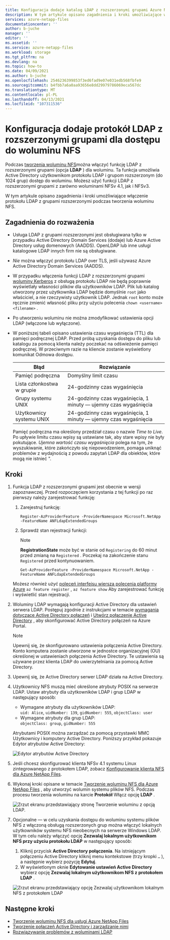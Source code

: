 ```yaml
---
title: Konfiguracja dodaje katalog LDAP z rozszerzonymi grupami Azure NetApp Files dostęp do woluminu systemu plików NFS | Microsoft Docs
description: W tym artykule opisano zagadnienia i kroki umożliwiające włączenie protokołu LDAP z rozszerzonymi grupami podczas tworzenia woluminu NFS przy użyciu Azure NetApp Files.
services: azure-netapp-files
documentationcenter: ''
author: b-juche
manager: ''
editor: ''
ms.assetid: ''
ms.service: azure-netapp-files
ms.workload: storage
ms.tgt_pltfrm: na
ms.devlang: na
ms.topic: how-to
ms.date: 04/09/2021
ms.author: b-juche
ms.openlocfilehash: 2546236399853f3ed6fad9e07e031edb568fbfe9
ms.sourcegitcommit: b4fbb7a6a0aa93656e8dd29979786069eca567dc
ms.translationtype: MT
ms.contentlocale: pl-PL
ms.lasthandoff: 04/13/2021
ms.locfileid: "107311536"
---
```

# <a name="configure-adds-ldap-with-extended-groups-for-nfs-volume-access"></a>Konfiguracja dodaje protokół LDAP z rozszerzonymi grupami dla dostępu do woluminu NFS

Podczas [tworzenia woluminu NFS](azure-netapp-files-create-volumes.md)można włączyć funkcję LDAP z rozszerzonymi grupami (opcja **LDAP** ) dla woluminu. Ta funkcja umożliwia Active Directory użytkownikom protokołu LDAP i grupom rozszerzonym (do 1024 grup) dostęp do woluminu. Możesz użyć funkcji LDAP z rozszerzonymi grupami z zarówno woluminami NFSv 4.1, jak i NFSv3. 

W tym artykule opisano zagadnienia i kroki umożliwiające włączenie protokołu LDAP z grupami rozszerzonymi podczas tworzenia woluminu NFS.  

## <a name="considerations"></a>Zagadnienia do rozważenia

* Usługa LDAP z grupami rozszerzonymi jest obsługiwana tylko w przypadku Active Directory Domain Services (dodaje) lub Azure Active Directory usług domenowych (AADDS). OpenLDAP lub inne usługi katalogowe LDAP innych firm nie są obsługiwane. 

* *Nie* można włączyć protokołu LDAP over TLS, jeśli używasz Azure Active Directory Domain Services (AADDS).  

* W przypadku włączenia funkcji LDAP z rozszerzonymi grupami [woluminy Kerberos](configure-kerberos-encryption.md) z obsługą protokołu LDAP nie będą poprawnie wyświetlały własności plików dla użytkowników LDAP. Plik lub katalog utworzony przez użytkownika LDAP będzie domyślnie `root` jako właściciel, a nie rzeczywisty użytkownik LDAP. Jednak `root` konto może ręcznie zmienić własność pliku przy użyciu polecenia `chown <username> <filename>` . 

* Po utworzeniu woluminu nie można zmodyfikować ustawienia opcji LDAP (włączone lub wyłączone).  

* W poniższej tabeli opisano ustawienia czasu wygaśnięcia (TTL) dla pamięci podręcznej LDAP. Przed próbą uzyskania dostępu do pliku lub katalogu za pomocą klienta należy poczekać na odświeżenie pamięci podręcznej. W przeciwnym razie na kliencie zostanie wyświetlony komunikat Odmowa dostępu. 

    |     Błąd    |     Rozwiązanie    |
    |-|-|
    | Pamięć podręczna |  Domyślny limit czasu |
    | Lista członkostwa w grupie  | 24-godzinny czas wygaśnięcia  |
    | Grupy systemu UNIX  | 24-godzinny czas wygaśnięcia, 1 minuty — ujemny czas wygaśnięcia  |
    | Użytkownicy systemu UNIX  | 24-godzinny czas wygaśnięcia, 1 minuty — ujemny czas wygaśnięcia  |

    Pamięć podręczna ma określony przedział czasu o nazwie *Time to Live*. Po upływie limitu czasu wpisy są ustawiane tak, aby stare wpisy nie były pokutujące. *Ujemna wartość czasu wygaśnięcia* polega na tym, że wyszukiwanie, które zakończyło się niepowodzeniem, pomaga uniknąć problemów z wydajnością z powodu zapytań LDAP dla obiektów, które mogą nie istnieć ".        

## <a name="steps"></a>Kroki

1. Funkcja LDAP z rozszerzonymi grupami jest obecnie w wersji zapoznawczej. Przed rozpoczęciem korzystania z tej funkcji po raz pierwszy należy zarejestrować funkcję:  

    1. Zarejestruj funkcję:   

        ```azurepowershell-interactive
        Register-AzProviderFeature -ProviderNamespace Microsoft.NetApp -FeatureName ANFLdapExtendedGroups
        ```

    2. Sprawdź stan rejestracji funkcji: 

        > [!NOTE]
        > **RegistrationState** może być w stanie od `Registering` do 60 minut przed zmianą na `Registered` . Poczekaj na zakończenie stanu `Registered` przed kontynuowaniem.

        ```azurepowershell-interactive
        Get-AzProviderFeature -ProviderNamespace Microsoft.NetApp -FeatureName ANFLdapExtendedGroups
        ```
        
    Możesz również użyć [poleceń interfejsu wiersza polecenia platformy Azure](/cli/azure/feature) `az feature register` , `az feature show` Aby zarejestrować funkcję i wyświetlić stan rejestracji. 

2. Woluminy LDAP wymagają konfiguracji Active Directory dla ustawień serwera LDAP. Postępuj zgodnie z instrukcjami w temacie [wymagania dotyczące Active Directory połączeń](create-active-directory-connections.md#requirements-for-active-directory-connections) i [Utwórz połączenie Active Directory](create-active-directory-connections.md#create-an-active-directory-connection) , aby skonfigurować Active Directory połączeń na Azure Portal.  

    > [!NOTE]
    > Upewnij się, że skonfigurowano ustawienia połączenia Active Directory. Konto komputera zostanie utworzone w jednostce organizacyjnej (OU) określonej w ustawieniach połączenia Active Directory. Te ustawienia są używane przez klienta LDAP do uwierzytelniania za pomocą Active Directory.

3. Upewnij się, że Active Directory serwer LDAP działa na Active Directory. 

4. Użytkownicy NFS muszą mieć określone atrybuty POSIX na serwerze LDAP. Ustaw atrybuty dla użytkowników LDAP i grup LDAP w następujący sposób: 

    * Wymagane atrybuty dla użytkowników LDAP:   
        `uid: Alice`, `uidNumber: 139`, `gidNumber: 555`, `objectClass: user`
    * Wymagane atrybuty dla grup LDAP:   
        `objectClass: group`, `gidNumber: 555`

    Atrybutami POSIX można zarządzać za pomocą przystawki MMC Użytkownicy i komputery Active Directory. Poniższy przykład pokazuje Edytor atrybutów Active Directory:  

    ![Edytor atrybutów Active Directory](../media/azure-netapp-files/active-directory-attribute-editor.png) 

5. Jeśli chcesz skonfigurować klienta NFSv 4.1 systemu Linux zintegrowanego z protokołem LDAP, zobacz [Konfigurowanie klienta NFS dla Azure NetApp Files](configure-nfs-clients.md).

6.  Wykonaj kroki opisane w temacie [Tworzenie woluminu NFS dla Azure NetApp Files](azure-netapp-files-create-volumes.md) , aby utworzyć wolumin systemu plików NFS. Podczas procesu tworzenia woluminu na karcie **Protokół** Włącz opcję **LDAP** .   

    ![Zrzut ekranu przedstawiający stronę Tworzenie woluminu z opcją LDAP.](../media/azure-netapp-files/create-nfs-ldap.png)  

7. Opcjonalne — w celu uzyskania dostępu do woluminu systemu plików NFS z włączoną obsługą rozszerzonych grup można włączyć lokalnych użytkowników systemu NFS nieobecnych na serwerze Windows LDAP. W tym celu należy włączyć opcję **Zezwalaj lokalnym użytkownikom NFS przy użyciu protokołu LDAP** w następujący sposób:
    1. Kliknij przycisk **Active Directory połączenia**.  Na istniejącym połączeniu Active Directory kliknij menu kontekstowe (trzy kropki `…` ), a następnie wybierz pozycję **Edytuj**.  
    2. W wyświetlonym oknie **Edytowanie ustawień Active Directory** wybierz opcję **Zezwalaj lokalnym użytkownikom NFS z protokołem LDAP** .  

    ![Zrzut ekranu przedstawiający opcję Zezwalaj użytkownikom lokalnym NFS z protokołem LDAP](../media/azure-netapp-files/allow-local-nfs-users-with-ldap.png)  

## <a name="next-steps"></a>Następne kroki  

* [Tworzenie woluminu NFS dla usługi Azure NetApp Files](azure-netapp-files-create-volumes.md)
* [Tworzenie połączeń Active Directory i zarządzanie nimi](create-active-directory-connections.md)
* [Rozwiązywanie problemów z woluminami LDAP](troubleshoot-ldap-volumes.md)
